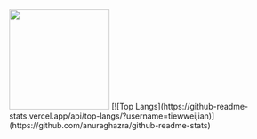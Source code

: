 <img height="180em" src="https://github-readme-stats.vercel.app/api?username=tiewweijian&show_icons=true&hide_border=true&&count_private=true&include_all_commits=true" />
[![Top Langs](https://github-readme-stats.vercel.app/api/top-langs/?username=tiewweijian)](https://github.com/anuraghazra/github-readme-stats)
